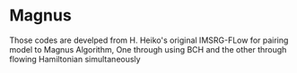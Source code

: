 # Magnus
Those codes are develped from H. Heiko's original IMSRG-FLow for pairing model to Magnus Algorithm, One through using BCH and the other through flowing Hamiltonian simultaneously
